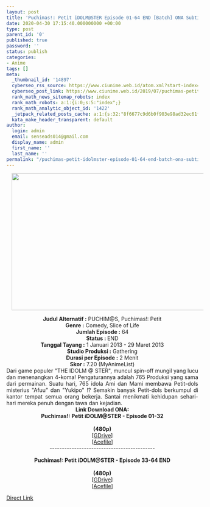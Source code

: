```yaml
---
layout: post
title: 'Puchimas!: Petit iDOLM@STER Episode 01-64 END [Batch] ONA Subtitle Indonesia'
date: 2020-04-30 17:15:40.000000000 +00:00
type: post
parent_id: '0'
published: true
password: ''
status: publish
categories:
- Anime
tags: []
meta:
  _thumbnail_id: '14897'
  cyberseo_rss_source: https://www.ciunime.web.id/atom.xml?start-index=751&max-results=150
  cyberseo_post_link: https://www.ciunime.web.id/2019/07/puchimas-petit-idolmster-episode-01-64.html
  rank_math_news_sitemap_robots: index
  rank_math_robots: a:1:{i:0;s:5:"index";}
  rank_math_analytic_object_id: '1422'
  _jetpack_related_posts_cache: a:1:{s:32:"8f6677c9d6b0f903e98ad32ec61f8deb";a:2:{s:7:"expires";i:1654239069;s:7:"payload";a:0:{}}}
  kata_make_header_transparent: default
author:
  login: admin
  email: senseads014@gmail.com
  display_name: admin
  first_name: ''
  last_name: ''
permalink: "/puchimas-petit-idolmster-episode-01-64-end-batch-ona-subtitle-indonesia/"
---
```

<div class="separator" style="clear: both; text-align: center;"><a href="https://1.bp.blogspot.com/-bve_f0JvS4o/XS2aHGLtOEI/AAAAAAAAb04/OuPEjZM_gKAmWh6oEwxIgc2dLkmGSisTwCLcBGAs/s1600/Puchimas%2521%2B-%2BPetit%2BiDOLM%2540STER.jpg" imageanchor="1" style="margin-left: 1em; margin-right: 1em;"><img border="0" data-original-height="720" data-original-width="1280" height="360" src="{{ site.baseurl }}/assets/2020/04/Puchimas%2521%2B-%2BPetit%2BiDOLM%2540STER.jpg" width="640" /></a></div>
<p>
<div style="text-align: center;"><b>Judul</b><b><b> Alternatif</b> :</b> PUCHIM@S, Puchimas!: Petit </div>
<div style="text-align: center;"><b><b>Genre :</b></b> Comedy, Slice of Life</div>
<div style="text-align: center;"><b>Jumlah Episode :</b> 64<br /><b>Status :&nbsp;</b>END<br /><b>Tanggal Tayang :</b> 1 Januari 2013 - 29 Maret 2013<br /><b>Studio Produksi :</b> Gathering<br /><b>Durasi per Episode :</b> 2 Menit</div>
<div style="text-align: center;"><b>Skor :</b> 7.20 (MyAnimeList)</div>
<div style="text-align: center;"></div>
<div style="text-align: justify;">Dari game populer "THE IDOLM @ STER", muncul spin-off mungil yang lucu dan menenangkan 4-koma! Pengaturannya adalah 765 Produksi yang sama dari permainan. Suatu hari, 765 idola Ami dan Mami membawa Petit-dols misterius "Afuu" dan "Yukipo" !? Semakin banyak Petit-dols berkumpul di kantor tempat semua orang bekerja. Santai menikmati kehidupan sehari-hari mereka penuh dengan tawa dan kejadian.</div>
<div style="text-align: justify;"></div>
<div style="text-align: justify;"></div>
<div style="text-align: center;"><b>Link Download ONA:</b></div>
<div style="text-align: center;"><b>Puchimas!: Petit iDOLM@STER - Episode 01-32</b><br /><b><br /></b><b>(480p)</b></div>
<div style="text-align: center;">[<a href="https://drive.google.com/uc?id=1B9gBxlhzgC6rQIgoCZoIkOet03lwvXjt" target="_blank" rel="noopener">GDrive</a>]<br />[<a href="https://acefile.co/f/11079462/kusonime-puchimas-01-32-rar" target="_blank" rel="noopener">Acefile</a>]</div>
<div style="text-align: center;">-------------------------------------------</p>
<p><b>Puchimas!: Petit iDOLM@STER - Episode 33-64 END</b><br /><b><br /></b><b>(480p)</b><br />[<a href="https://drive.google.com/uc?id=1_ohQ6UWrQguWUf7ldexZFkzfBRmlgA7l" target="_blank" rel="noopener">GDrive</a>]<br />[<a href="https://acefile.co/f/11079469/kusonime-puchimas-33-64-rar" target="_blank" rel="noopener">Acefile</a>]</div>
<link rel="stylesheet" href="https://cdnjs.cloudflare.com/ajax/libs/font-awesome/4.7.0/css/font-awesome.min.css" />
<div class="divbtn"> <a href="https://handymansurrender.com/fihup8buzv?key=94550f7ce39444073321dde3b8782f97" class="btn"><i class="fa fa-download"></i> Direct Link</a> </div>

